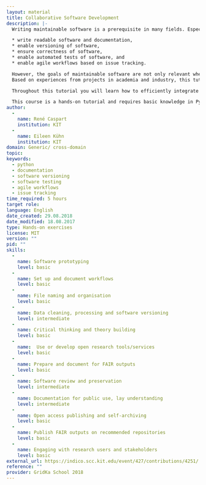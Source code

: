 ```yaml
---
layout: material
title: Collaborative Software Development
description: |-
  Writing maintainable software is a prerequisite in many fields. Especially when working in projects with many members it is essential to

  * write readable software and documentation,
  * enable versioning of software,
  * ensure correctness of software,
  * enable automated tests of software, and
  * enable agile workflows based on issue tracking.

  However, the goals of maintainable software are not only relevant when working in teams, but also in private projects. This makes the topic relevant for anybody that needs to write and maintain software.
  Based on experiences from projects in academia and industry, this tutorial introduces tools and concepts to enable maintainable software projects in collaborative environments. While we try to give a broad overview on different topics, we also flexibly provide in-depth information depending on your feedback during the course. We cover topics such as version control and organisation of software with git, concepts of unit testing and test-driven development, tools supporting continuous integration as well as the integration into wikis and ticket systems.

  Throughout this tutorial you will learn how to efficiently integrate different tools and concepts to enable maintainable software. After the course, you will have a basic setup that can be adapted to your specific needs.

  This course is a hands-on tutorial and requires basic knowledge in Python programming. For best learning experiences and an overview on encompassing software development processes, we suggest the combined participation in the workshop Introduction to Python and Collaborative Software Development.
author: 
  - 
    name: René Caspart
    institution: KIT
  - 
    name: Eileen Kühn
    institution: KIT
domain: Generic/ cross-domain
topic: 
keywords: 
  - python
  - documentation
  - software versioning
  - software testing
  - agile workflows
  - issue tracking
time_required: 5 hours
target role: 
language: English
date_created: 29.08.2018
date_modified: 18.08.2017
type: Hands-on exercises
license: MIT
version: ""
pid: ""
skills: 
  - 
    name: Software prototyping
    level: basic
  - 
    name: Set up and document workflows
    level: basic
  - 
    name: File naming and organisation
    level: basic
  - 
    name: Data cleaning, processing and software versioning
    level: intermediate
  - 
    name: Critical thinking and theory building
    level: basic
  - 
    name:  Use or develop open research tools/services
    level: basic
  - 
    name: Prepare and document for FAIR outputs
    level: basic
  - 
    name: Software review and preservation
    level: intermediate
  - 
    name: Documentation for public use, lay understanding
    level: intermediate
  - 
    name: Open access publishing and self-archiving
    level: basic
  - 
    name: Publish FAIR outputs on recommended repositories
    level: basic
  - 
    name: Engaging with research users and stakeholders
    level: basic
external_url: https://indico.scc.kit.edu/event/427/contributions/4251/
reference: ""
provider: GridKa School 2018
---
```

